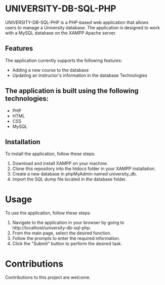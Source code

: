 # UNIVERSITY-DB-SQL-PHP
UNIVERSITY-DB-SQL-PHP is a PHP-based web application that allows users to manage a University database. The application is designed to work with a MySQL database on the XAMPP Apache server.

## Features
The application currently supports the following features:

- Adding a new course to the database
- Updating an instructor's information in the database
Technologies

## The application is built using the following technologies:
- PHP
- HTML
- CSS
- MySQL

## Installation
To install the application, follow these steps:

1. Download and install XAMPP on your machine.
2. Clone this repository into the htdocs folder in your XAMPP installation.
3. Create a new database in phpMyAdmin named university_db.
4. Import the SQL dump file located in the database folder.

# Usage
To use the application, follow these steps:

1. Navigate to the application in your browser by going to http://localhost/university-db-sql-php.
2. From the main page, select the desired function.
3. Follow the prompts to enter the required information.
4. Click the "Submit" button to perform the desired task.

# Contributions
Contributions to this project are welcome.